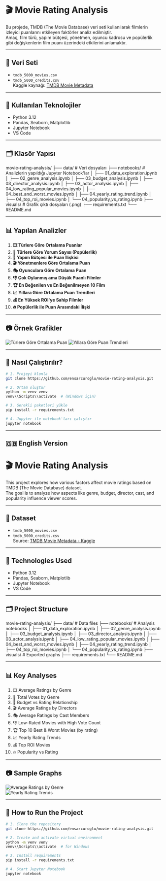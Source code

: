 # 🎬 Movie Rating Analysis

Bu projede, TMDB (The Movie Database) veri seti kullanılarak filmlerin izleyici puanlarını etkileyen faktörler analiz edilmiştir.  
Amaç, film türü, yapım bütçesi, yönetmen, oyuncu kadrosu ve popülerlik gibi değişkenlerin film puanı üzerindeki etkilerini anlamaktır.

---

## 📁 Veri Seti

- `tmdb_5000_movies.csv`  
- `tmdb_5000_credits.csv`  
Kaggle kaynağı: [TMDB Movie Metadata](https://www.kaggle.com/datasets/tmdb/tmdb-movie-metadata)

---

## 🔧 Kullanılan Teknolojiler

- Python 3.12  
- Pandas, Seaborn, Matplotlib  
- Jupyter Notebook  
- VS Code

---

## 🗂️ Klasör Yapısı

movie-rating-analysis/
├── data/ # Veri dosyaları
├── notebooks/ # Analizlerin yapıldığı Jupyter Notebook'lar
│ ├── 01_data_exploration.ipynb
│ ├── 02_genre_analysis.ipynb
│ ├── 03_budget_analysis.ipynb
│ ├── 03_director_analysis.ipynb
│ ├── 03_actor_analysis.ipynb
│ ├── 04_low_rating_popular_movies.ipynb
│ ├── 04_best_and_worst_movies.ipynb
│ ├── 04_yearly_rating_trend.ipynb
│ ├── 04_top_roi_movies.ipynb
│ └── 04_popularity_vs_rating.ipynb
├── visuals/ # Grafik çıktı dosyaları (.png)
├── requirements.txt
└── README.md

---

## 📊 Yapılan Analizler

1. **🎞️ Türlere Göre Ortalama Puanlar**  
2. **🔢 Türlere Göre Yorum Sayısı (Popülerlik)**  
3. **💸 Yapım Bütçesi ile Puan İlişkisi**  
4. **🎬 Yönetmenlere Göre Ortalama Puan**  
5. **🎭 Oyunculara Göre Ortalama Puan**  
6. **👎 Çok Oylanmış ama Düşük Puanlı Filmler**  
7. **🏆 En Beğenilen ve En Beğenilmeyen 10 Film**  
8. **📈 Yıllara Göre Ortalama Puan Trendleri**  
9. **💰 En Yüksek ROI'ye Sahip Filmler**  
10. **🔥 Popülerlik ile Puan Arasındaki İlişki**

---

## 📷 Örnek Grafikler

![Türlere Göre Ortalama Puan](visuals/genre_average_ratings.png)
![Yıllara Göre Puan Trendleri](visuals/yearly_vote_average.png)

---

## 📌 Nasıl Çalıştırılır?

```bash
# 1. Projeyi klonla
git clone https://github.com/ensarcuroglu/movie-rating-analysis.git

# 2. Ortam oluştur
python -m venv venv
venv\\Scripts\\activate  # (Windows için)

# 3. Gerekli paketleri yükle
pip install -r requirements.txt

# 4. Jupyter ile notebook'ları çalıştır
jupyter notebook
```
---

## 🇬🇧 English Version

# 🎬 Movie Rating Analysis

This project explores how various factors affect movie ratings based on TMDB (The Movie Database) dataset.  
The goal is to analyze how aspects like genre, budget, director, cast, and popularity influence viewer scores.

---

## 📁 Dataset

- `tmdb_5000_movies.csv`  
- `tmdb_5000_credits.csv`  
Source: [TMDB Movie Metadata - Kaggle](https://www.kaggle.com/datasets/tmdb/tmdb-movie-metadata)

---

## 🔧 Technologies Used

- Python 3.12  
- Pandas, Seaborn, Matplotlib  
- Jupyter Notebook  
- VS Code

---

## 🗂️ Project Structure

movie-rating-analysis/
├── data/ # Data files
├── notebooks/ # Analysis notebooks
│ ├── 01_data_exploration.ipynb
│ ├── 02_genre_analysis.ipynb
│ ├── 03_budget_analysis.ipynb
│ ├── 03_director_analysis.ipynb
│ ├── 03_actor_analysis.ipynb
│ ├── 04_low_rating_popular_movies.ipynb
│ ├── 04_best_and_worst_movies.ipynb
│ ├── 04_yearly_rating_trend.ipynb
│ ├── 04_top_roi_movies.ipynb
│ └── 04_popularity_vs_rating.ipynb
├── visuals/ # Exported graphs
├── requirements.txt
└── README.md

---

## 📊 Key Analyses

1. 🎞️ Average Ratings by Genre  
2. 🔢 Total Votes by Genre  
3. 💸 Budget vs Rating Relationship  
4. 🎬 Average Ratings by Directors  
5. 🎭 Average Ratings by Cast Members  
6. 👎 Low-Rated Movies with High Vote Count  
7. 🏆 Top 10 Best & Worst Movies (by rating)  
8. 📈 Yearly Rating Trends  
9. 💰 Top ROI Movies  
10. 🔥 Popularity vs Rating

---

## 📷 Sample Graphs

![Average Ratings by Genre](visuals/genre_average_ratings.png)  
![Yearly Rating Trends](visuals/yearly_vote_average.png)

---

## 📌 How to Run the Project

```bash
# 1. Clone the repository
git clone https://github.com/ensarcuroglu/movie-rating-analysis.git

# 2. Create and activate virtual environment
python -m venv venv
venv\\Scripts\\activate  # for Windows

# 3. Install requirements
pip install -r requirements.txt

# 4. Start Jupyter Notebook
jupyter notebook
